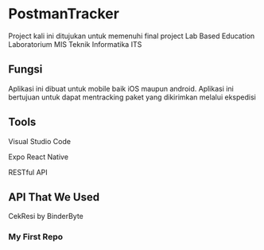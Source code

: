 # PostmanTracker
Project kali ini ditujukan untuk memenuhi final project Lab Based Education Laboratorium MIS Teknik Informatika ITS

## Fungsi
Aplikasi ini dibuat untuk mobile baik iOS maupun android. Aplikasi ini bertujuan untuk dapat mentracking paket yang dikirimkan melalui ekspedisi
## Tools
Visual Studio Code

Expo React Native

RESTful API

## API That We Used
CekResi by BinderByte

### My First Repo
